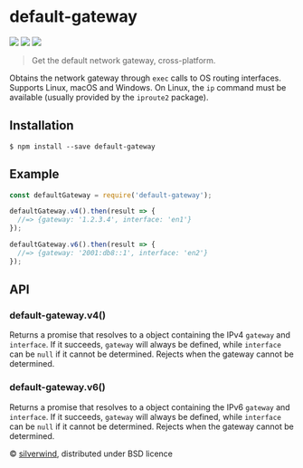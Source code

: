 # default-gateway
[![](https://img.shields.io/npm/v/default-gateway.svg?style=flat)](https://www.npmjs.org/package/default-gateway) [![](https://img.shields.io/npm/dm/default-gateway.svg)](https://www.npmjs.org/package/default-gateway) [![](https://api.travis-ci.org/silverwind/default-gateway.svg?style=flat)](https://travis-ci.org/silverwind/default-gateway)
> Get the default network gateway, cross-platform.

Obtains the network gateway through `exec` calls to OS routing interfaces. Supports Linux, macOS and Windows. On Linux, the `ip` command must be available (usually provided by the `iproute2` package).

## Installation
```
$ npm install --save default-gateway
```
## Example
```js
const defaultGateway = require('default-gateway');

defaultGateway.v4().then(result => {
  //=> {gateway: '1.2.3.4', interface: 'en1'}
});

defaultGateway.v6().then(result => {
  //=> {gateway: '2001:db8::1', interface: 'en2'}
});
```

## API
### default-gateway.v4()

Returns a promise that resolves to a object containing the IPv4 `gateway` and `interface`. If it succeeds, `gateway` will always be defined, while `interface` can be `null` if it cannot be determined. Rejects when the gateway cannot be determined.

### default-gateway.v6()

Returns a promise that resolves to a object containing the IPv6 `gateway` and `interface`. If it succeeds, `gateway` will always be defined, while `interface` can be `null` if it cannot be determined. Rejects when the gateway cannot be determined.

© [silverwind](https://github.com/silverwind), distributed under BSD licence
